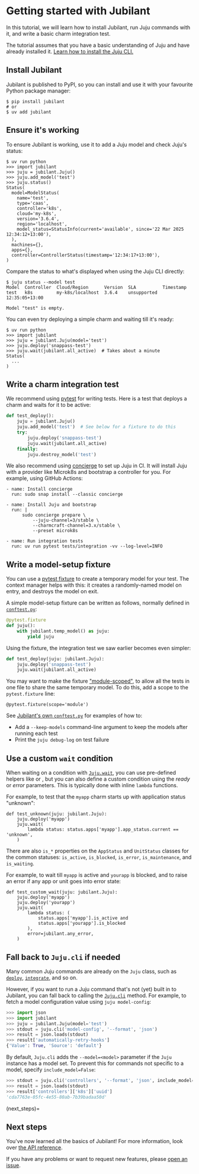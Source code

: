 # Getting started with Jubilant

In this tutorial, we will learn how to install Jubilant, run Juju commands with it, and write a basic charm integration test.

The tutorial assumes that you have a basic understanding of Juju and have already installed it. [Learn how to install the Juju CLI.](https://canonical-juju.readthedocs-hosted.com/en/latest/user/howto/manage-juju/#install-juju)


## Install Jubilant

Jubilant is published to PyPI, so you can install and use it with your favourite Python package manager:

```
$ pip install jubilant
# or
$ uv add jubilant
```


## Ensure it's working

To ensure Jubilant is working, use it to add a Juju model and check Juju's status:

```
$ uv run python
>>> import jubilant
>>> juju = jubilant.Juju()
>>> juju.add_model('test')
>>> juju.status()
Status(
  model=ModelStatus(
    name='test',
    type='caas',
    controller='k8s',
    cloud='my-k8s',
    version='3.6.4',
    region='localhost',
    model_status=StatusInfo(current='available', since='22 Mar 2025 12:34:12+13:00'),
  ),
  machines={},
  apps={},
  controller=ControllerStatus(timestamp='12:34:17+13:00'),
)
```

Compare the status to what's displayed when using the Juju CLI directly:

```
$ juju status --model test
Model  Controller  Cloud/Region      Version  SLA          Timestamp
test   k8s         my-k8s/localhost  3.6.4    unsupported  12:35:05+13:00

Model "test" is empty.
```

You can even try deploying a simple charm and waiting till it's ready:

```
$ uv run python
>>> import jubilant
>>> juju = jubilant.Juju(model='test')
>>> juju.deploy('snappass-test')
>>> juju.wait(jubilant.all_active)  # Takes about a minute
Status(
  ...
)
```


## Write a charm integration test

We recommend using [pytest](https://docs.pytest.org/en/stable/) for writing tests. Here is a test that deploys a charm and waits for it to be active:

```python
def test_deploy():
    juju = jubilant.Juju()
    juju.add_model('test')  # See below for a fixture to do this
    try:
        juju.deploy('snappass-test')
        juju.wait(jubilant.all_active)
    finally:
        juju.destroy_model('test')
```

We also recommend using [concierge](https://github.com/jnsgruk/concierge/) to set up Juju in CI. It will install Juju with a provider like Microk8s and bootstrap a controller for you. For example, using GitHub Actions:

```
- name: Install concierge
  run: sudo snap install --classic concierge

- name: Install Juju and bootstrap
  run: |
      sudo concierge prepare \
          --juju-channel=3/stable \
          --charmcraft-channel=3.x/stable \
          --preset microk8s

- name: Run integration tests
  run: uv run pytest tests/integration -vv --log-level=INFO
```


## Write a model-setup fixture

You can use a [pytest fixture](https://docs.pytest.org/en/stable/explanation/fixtures.html) to create a temporary model for your test. The [](jubilant.temp_model) context manager helps with this: it creates a randomly-named model on entry, and destroys the model on exit.

A simple model-setup fixture can be written as follows, normally defined in [`conftest.py`](https://docs.pytest.org/en/stable/reference/fixtures.html#conftest-py-sharing-fixtures-across-multiple-files):

```python
@pytest.fixture
def juju():
    with jubilant.temp_model() as juju:
        yield juju
```

Using the fixture, the integration test we saw earlier becomes even simpler:

```python
def test_deploy(juju: jubilant.Juju):
    juju.deploy('snappass-test')
    juju.wait(jubilant.all_active)
```

You may want to make the fixture ["module-scoped"](https://docs.pytest.org/en/stable/how-to/fixtures.html#scope-sharing-fixtures-across-classes-modules-packages-or-session), to allow all the tests in one file to share the same temporary model. To do this, add a scope to the `pytest.fixture` line:

```
@pytest.fixture(scope='module')
```

See [Jubilant's own `conftest.py`](https://github.com/canonical/jubilant/blob/main/tests/integration/conftest.py) for examples of how to:

- Add a `--keep-models` command-line argument to keep the models after running each test
- Print the `juju debug-log` on test failure


## Use a custom `wait` condition

When waiting on a condition with [`Juju.wait`](jubilant.Juju.wait), you can use pre-defined helpers like [](jubilant.all_active) or [](jubilant.any_error), but you can also define a custom condition using the *ready* or *error* parameters. This is typically done with inline `lambda` functions.

For example, to test that the `myapp` charm starts up with application status "unknown":

```
def test_unknown(juju: jubilant.Juju):
    juju.deploy('myapp')
    juju.wait(
    	lambda status: status.apps['myapp'].app_status.current == 'unknown',
    )
```

There are also `is_*` properties on the `AppStatus` and `UnitStatus` classes for the common statuses: `is_active`, `is_blocked`, `is_error`, `is_maintenance`, and `is_waiting`.

For example, to wait till `myapp` is active and `yourapp` is blocked, and to raise an error if any app or unit goes into error state:

```
def test_custom_wait(juju: jubilant.Juju):
    juju.deploy('myapp')
    juju.deploy('yourapp')
    juju.wait(
        lambda status: (
            status.apps['myapp'].is_active and
            status.apps['yourapp'].is_blocked
        ),
        error=jubilant.any_error,
    )
```

## Fall back to `Juju.cli` if needed

Many common Juju commands are already on the `Juju` class, such as [`deploy`](jubilant.Juju.deploy), [`integrate`](jubilant.Juju.deploy), and so on.

However, if you want to run a Juju command that's not (yet) built in to Jubilant, you can fall back to calling the [`Juju.cli`](jubilant.Juju.cli) method. For example, to fetch a model configuration value using `juju model-config`:

```python
>>> import json
>>> import jubilant
>>> juju = jubilant.Juju(model='test')
>>> stdout = juju.cli('model-config', '--format', 'json')
>>> result = json.loads(stdout)
>>> result['automatically-retry-hooks']
{'Value': True, 'Source': 'default'}
```

By default, `Juju.cli` adds the `--model=<model>` parameter if the `Juju` instance has a model set. To prevent this for commands not specific to a model, specify `include_model=False`:

```python
>>> stdout = juju.cli('controllers', '--format', 'json', include_model=False)
>>> result = json.loads(stdout)
>>> result['controllers']['k8s']['uuid']
'cda7763e-05fc-4e55-80ab-7b39badaa50d'
```

(next_steps)=
## Next steps

You've now learned all the basics of Jubilant! For more information, look over [the API reference](/reference/jubilant).

If you have any problems or want to request new features, please [open an issue](https://github.com/canonical/jubilant/issues/new).
